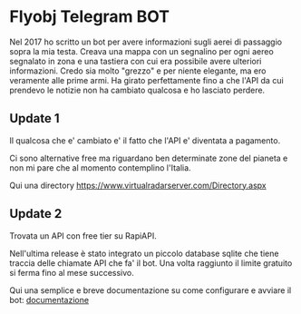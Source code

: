
# Flyobj Telegram BOT

Nel 2017 ho scritto un bot per avere informazioni sugli aerei di passaggio sopra la mia testa. 
Creava una mappa con un segnalino per ogni aereo segnalato in zona e una tastiera con cui era possibile avere ulteriori informazioni.
Credo sia molto "grezzo" e per niente elegante, ma ero veramente alle prime armi.
Ha girato perfettamente fino a che l'API da cui prendevo le notizie non ha cambiato qualcosa e ho lasciato perdere.


## Update 1

Il qualcosa che e' cambiato e' il fatto che l'API e' diventata a pagamento. 

Ci sono alternative free ma riguardano ben determinate zone del pianeta e non mi pare che al momento contemplino l'Italia. 

Qui una directory https://www.virtualradarserver.com/Directory.aspx


## Update 2

Trovata un API con free tier su RapiAPI.

Nell'ultima release è stato integrato un piccolo database sqlite che tiene traccia delle chiamate API che fa' il bot.
Una volta raggiunto il limite gratuito si ferma fino al mese successivo.

Qui una semplice e breve documentazione su come configurare e avviare il bot: [documentazione](docs/quick_start.md) 

